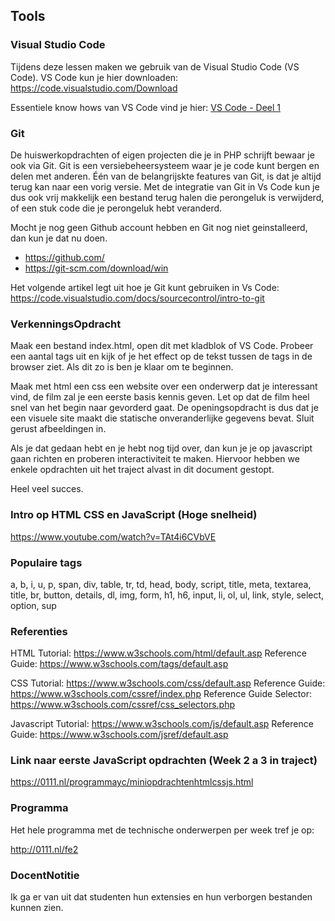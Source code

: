 ## Tools
### Visual Studio Code
Tijdens deze lessen maken we gebruik van de Visual Studio Code (VS Code). VS Code kun je hier
downloaden: https://code.visualstudio.com/Download

Essentiele know hows van VS Code vind je hier: [VS Code - Deel 1](vscode.md)

### Git
De huiswerkopdrachten of eigen projecten die je in PHP schrijft bewaar je ook via Git. Git is een versiebeheersysteem waar je je code kunt bergen en delen met anderen. Één van de belangrijskte features van Git, is dat je altijd terug kan naar een vorig versie. Met de integratie van Git in Vs Code kun je dus ook vrij
makkelijk een bestand terug halen die perongeluk is verwijderd, of een stuk code die je perongeluk hebt
veranderd.

Mocht je nog geen Github account hebben en Git nog niet geinstalleerd, dan kun je dat nu doen.
- https://github.com/
- https://git-scm.com/download/win

Het volgende artikel legt uit hoe je Git kunt gebruiken in Vs Code:
https://code.visualstudio.com/docs/sourcecontrol/intro-to-git


### VerkenningsOpdracht

Maak een bestand index.html, open dit met kladblok of VS Code. 
Probeer een aantal tags uit en kijk of je het effect op de tekst tussen de tags in de browser ziet.
Als dit zo is ben je klaar om te beginnen.

Maak met html een css een website over een onderwerp dat je interessant vind, de film zal je een eerste basis kennis geven.
Let op dat de film heel snel van het begin naar gevorderd gaat.
De openingsopdracht is dus dat je een visuele site maakt die statische onveranderlijke gegevens bevat.
Sluit gerust afbeeldingen in.

Als je dat gedaan hebt en je hebt nog tijd over, dan kun je je op javascript gaan richten en proberen interactiviteit te maken.
Hiervoor hebben we enkele opdrachten uit het traject alvast in dit document gestopt.

Heel veel succes.

### Intro op HTML CSS en JavaScript (Hoge snelheid)

https://www.youtube.com/watch?v=TAt4i6CVbVE

### Populaire tags

a, b, i, u, p, span, div, table, tr, td, head, body, script, title, meta,
textarea, title, br, button, details, dl, img, form, h1, h6, input, li, ol, ul,
link, style, select, option, sup

### Referenties

HTML
Tutorial: https://www.w3schools.com/html/default.asp
Reference Guide: https://www.w3schools.com/tags/default.asp

CSS
Tutorial: https://www.w3schools.com/css/default.asp
Reference Guide: https://www.w3schools.com/cssref/index.php
Reference Guide Selector: https://www.w3schools.com/cssref/css_selectors.php

Javascript
Tutorial: https://www.w3schools.com/js/default.asp
Reference Guide: https://www.w3schools.com/jsref/default.asp

### Link naar eerste JavaScript opdrachten (Week 2 a 3 in traject)

https://0111.nl/programmayc/miniopdrachtenhtmlcssjs.html

### Programma

Het hele programma met de technische onderwerpen per week tref je op:

http://0111.nl/fe2


### DocentNotitie

Ik ga er van uit dat studenten hun extensies en hun verborgen bestanden kunnen zien.